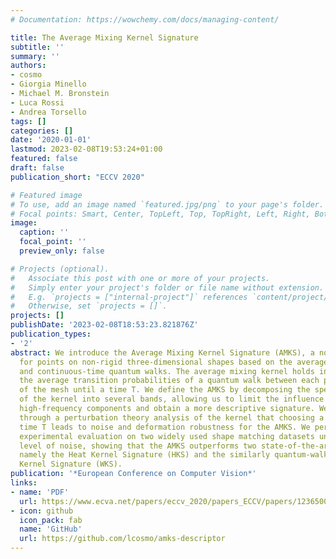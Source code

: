 ```yaml
---
# Documentation: https://wowchemy.com/docs/managing-content/

title: The Average Mixing Kernel Signature
subtitle: ''
summary: ''
authors:
- cosmo
- Giorgia Minello
- Michael M. Bronstein
- Luca Rossi
- Andrea Torsello
tags: []
categories: []
date: '2020-01-01'
lastmod: 2023-02-08T19:53:24+01:00
featured: false
draft: false
publication_short: "ECCV 2020"

# Featured image
# To use, add an image named `featured.jpg/png` to your page's folder.
# Focal points: Smart, Center, TopLeft, Top, TopRight, Left, Right, BottomLeft, Bottom, BottomRight.
image:
  caption: ''
  focal_point: ''
  preview_only: false

# Projects (optional).
#   Associate this post with one or more of your projects.
#   Simply enter your project's folder or file name without extension.
#   E.g. `projects = ["internal-project"]` references `content/project/deep-learning/index.md`.
#   Otherwise, set `projects = []`.
projects: []
publishDate: '2023-02-08T18:53:23.821876Z'
publication_types:
- '2'
abstract: We introduce the Average Mixing Kernel Signature (AMKS), a novel signature
  for points on non-rigid three-dimensional shapes based on the average mixing kernel
  and continuous-time quantum walks. The average mixing kernel holds information on
  the average transition probabilities of a quantum walk between each pair of vertices
  of the mesh until a time T. We define the AMKS by decomposing the spectral contributions
  of the kernel into several bands, allowing us to limit the influence of noise-dominated
  high-frequency components and obtain a more descriptive signature. We also show
  through a perturbation theory analysis of the kernel that choosing a finite stopping
  time T leads to noise and deformation robustness for the AMKS. We perform an extensive
  experimental evaluation on two widely used shape matching datasets under varying
  level of noise, showing that the AMKS outperforms two state-of-the-art descriptors,
  namely the Heat Kernel Signature (HKS) and the similarly quantum-walk based Wave
  Kernel Signature (WKS).
publication: '*European Conference on Computer Vision*'
links:
- name: 'PDF'
  url: https://www.ecva.net/papers/eccv_2020/papers_ECCV/papers/123650001.pdf
- icon: github
  icon_pack: fab
  name: 'GitHub'
  url: https://github.com/lcosmo/amks-descriptor
---
```

